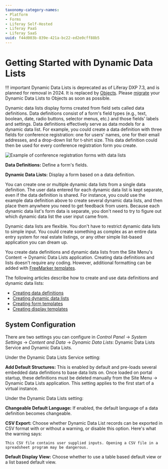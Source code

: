 ```yaml
---
taxonomy-category-names:
- Platform
- Forms
- Liferay Self-Hosted
- Liferay PaaS
- Liferay SaaS
uuid: f44d003b-839e-421a-bc22-ed2e0cff88b5
---
```

# Getting Started with Dynamic Data Lists

!!! important
    Dynamic Data Lists is deprecated as of Liferay DXP 7.3, and is planned for removal in 2024. It is replaced by [Objects](../../../liferay-development/objects.md). Please [migrate](./migrating-to-liferay-objects.md) your Dynamic Data Lists to Objects as soon as possible.

Dynamic data lists display forms created from field sets called data definitions. Data definitions consist of a form's field types (e.g., text, boolean, date, radio buttons, selector menus, etc.) and those fields' labels and settings. Data definitions effectively serve as data models for a dynamic data list. For example, you could create a data definition with three fields for conference registration: one for users' names, one for their email addresses, and a drop-down list for t-shirt size. This data definition could then be used for every conference registration form you create.

![Example of conference registration forms with data lists](./getting-started-with-dynamic-data-lists/images/01.png)

**Data Definitions:** Define a form's fields.

**Dynamic Data Lists:** Display a form based on a data definition.

You can create one or multiple dynamic data lists from a single data definition. The user data entered for each dynamic data list is kept separate, even if the data definition is shared. For instance, you could use the example data definition above to create several dynamic data lists, and then place them anywhere you need to get feedback from users. Because each dynamic data list's form data is separate, you don't need to try to figure out which dynamic data list the user input came from.

Dynamic data lists are flexible. You don't have to restrict dynamic data lists to simple input. You could create something as complex as an entire data entry system for real estate listings, or any other simple list-based application you can dream up.

You create data definitions and dynamic data lists from the Site Menu's Content &rarr; Dynamic Data Lists application. Creating data definitions and lists doesn't require any coding. However, additional formatting can be added with [FreeMarker templates](https://freemarker.apache.org/).

The following articles describe how to create and use data definitions and dynamic data lists:

* [Creating data definitions](./creating-data-definitions.md)
* [Creating dynamic data lists](./creating-data-lists.md)
* [Creating form templates](./creating-form-templates.md)
* [Creating display templates](./creating-display-templates.md)

## System Configuration

There are two settings you can configure in *Control Panel* &rarr; *System Settings* &rarr; *Content and Data* &rarr; *Dynamic Data Lists*: Dynamic Data Lists Service and Dynamic Data Lists.

Under the Dynamic Data Lists Service setting: 

**Add Default Structures:** This is enabled by default and pre-loads several embedded data definitions to base data lists on. Once loaded on portal startup, these definitions must be deleted manually from the Site Menu → Dynamic Data Lists application. This setting applies to the first start of a virtual instance.

Under the Dynamic Data Lists setting:

**Changeable Default Language:** If enabled, the default language of a data definition becomes changeable.

**CSV Export:** Choose whether Dynamic Data List records can be exported in CSV format with or without a warning, or disable this option. Here's what the warning says:

```{warning}
This CSV file contains user supplied inputs. Opening a CSV file in a spreadsheet program may be dangerous.
```

**Default Display View:** Choose whether to use a table based default view or a list based default view.
